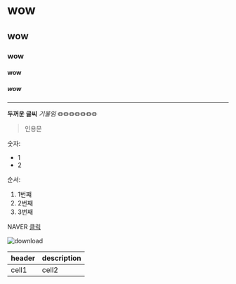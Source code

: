 <!-- Heading -->
# wow
## wow
### wow
#### wow
##### wow

___

**두꺼운 글씨** *기울임*
~~ㅁㅁㅁㅁㅁㅁㅁ~~
>인용문


숫자:
* 1 
* 2

순서:
1. 1번쨰
2. 2번째
3. 3번째

NAVER [클릭](naver.com)

![download](https://user-images.githubusercontent.com/127084923/226115205-ba5f7407-7d91-4088-8268-261af367f320.jpg)

|header|description|
|--|--|
|cell1|cell2|

